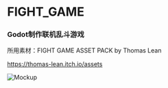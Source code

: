 # FIGHT_GAME
### Godot制作联机乱斗游戏

所用素材：FIGHT GAME ASSET PACK by Thomas Lean

https://thomas-lean.itch.io/assets


![Mockup](https://github.com/yxz2333/FIGHT_GAME/assets/137910879/27b3261e-4b84-460d-8417-dc7bf31181dd)
